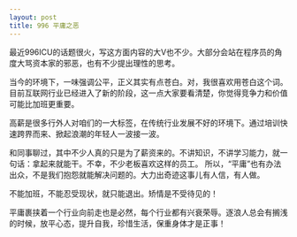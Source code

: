 ```yaml
---
layout: post
title: 996 平庸之恶
---
```



最近996ICU的话题很火，写这方面内容的大V也不少。大部分会站在程序员的角度大骂资本家的邪恶，也有不少提出理性的思考。

当今的环境下，一味强调公平，正义其实有点苍白。对，我很喜欢用苍白这个词。目前互联网行业已经进入了新的阶段，这一点大家要看清楚，你觉得竞争力和价值可能比加班更重要。

高薪是很多行外人对咱们的一大标签，在传统行业发展不好的环境下。通过培训快速跨界而来、掀起浪潮的年轻人一波接一波。

和同事聊过，其中不少人真的只是为了薪资来的。不讲知识，不讲学习能力，就一句话：拿起来就能干。不幸，不少老板喜欢这样的员工。 所以，“平庸”也有办法出众，不是我们抱怨就能解决问题的。大力出奇迹这事儿有人信，有人做。

不能加班，不能忍受现状，就只能退出。矫情是不受待见的！

平庸裹挟着一个行业向前走也是必然，每个行业都有兴衰荣辱。逐浪人总会有搁浅的时候，放平心态，提升自我，珍惜生活，保重身体才是正事！